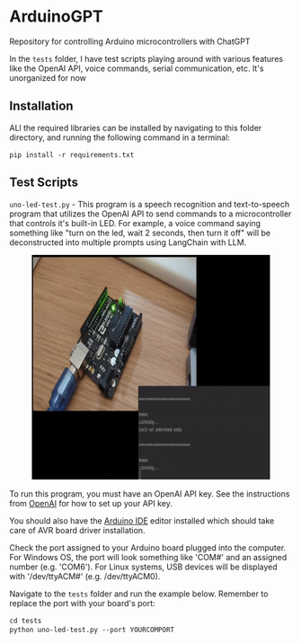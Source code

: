 # ArduinoGPT
Repository for controlling Arduino microcontrollers with ChatGPT

In the `tests` folder, I have test scripts playing around with various features like the OpenAI API, voice commands, serial communication, etc. It's unorganized for now

## Installation
ALl the required libraries can be installed by navigating to this folder directory, and running the following command in a terminal:
```
pip install -r requirements.txt
```

## Test Scripts
`uno-led-test.py` - This program is a speech recognition and text-to-speech program that utilizes the OpenAI API to send commands to a microcontroller that controls it's built-in LED. For example, a voice command saying something like "turn on the led, wait 2 seconds, then turn it off" will be deconstructed into multiple prompts using LangChain with LLM.

<figure>
  <img src="https://github.com/Jshulgach/ArduinoGPT/blob/main/media/uno-chatgpt-voice-demo.gif" alt="uno-chatgpt" width="800" height="400"><br>
</figure>

To run this program, you must have an OpenAI API key.
See the instructions from [OpenAI](https://platform.openai.com/docs/quickstart?context=python) for how to set up your API key.

You should also have the [Arduino IDE](https://www.arduino.cc/en/software) editor installed which should take care of AVR board driver installation. 

Check the port assigned to your Arduino board plugged into the computer. For Windows OS, the port will look something like 'COM#' and an assigned number (e.g. 'COM6'). For Linux systems, USB devices will be displayed with '/dev/ttyACM#' (e.g. /dev/ttyACM0).

Navigate to the `tests` folder and run the example below. Remember to replace the port with your board's port:
```
cd tests
python uno-led-test.py --port YOURCOMPORT
```



